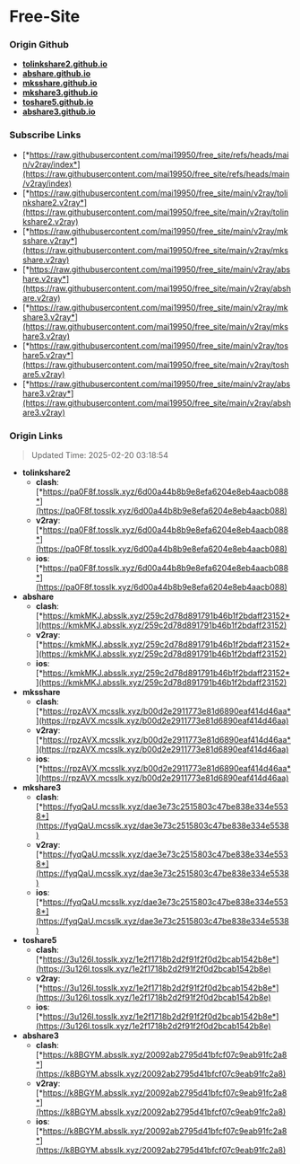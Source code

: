 # Free-Site

### Origin Github

- [**tolinkshare2.github.io**](https://github.com/tolinkshare2/tolinkshare2.github.io)
- [**abshare.github.io**](https://github.com/abshare/abshare.github.io)
- [**mksshare.github.io**](https://github.com/mksshare/mksshare.github.io)
- [**mkshare3.github.io**](https://github.com/mkshare3/mkshare3.github.io)
- [**toshare5.github.io**](https://github.com/toshare5/toshare5.github.io)
- [**abshare3.github.io**](https://github.com/abshare3/abshare3.github.io)

### Subscribe Links

- [*https://raw.githubusercontent.com/mai19950/free_site/refs/heads/main/v2ray/index*](https://raw.githubusercontent.com/mai19950/free_site/refs/heads/main/v2ray/index)
- [*https://raw.githubusercontent.com/mai19950/free_site/main/v2ray/tolinkshare2.v2ray*](https://raw.githubusercontent.com/mai19950/free_site/main/v2ray/tolinkshare2.v2ray)
- [*https://raw.githubusercontent.com/mai19950/free_site/main/v2ray/mksshare.v2ray*](https://raw.githubusercontent.com/mai19950/free_site/main/v2ray/mksshare.v2ray)
- [*https://raw.githubusercontent.com/mai19950/free_site/main/v2ray/abshare.v2ray*](https://raw.githubusercontent.com/mai19950/free_site/main/v2ray/abshare.v2ray)
- [*https://raw.githubusercontent.com/mai19950/free_site/main/v2ray/mkshare3.v2ray*](https://raw.githubusercontent.com/mai19950/free_site/main/v2ray/mkshare3.v2ray)
- [*https://raw.githubusercontent.com/mai19950/free_site/main/v2ray/toshare5.v2ray*](https://raw.githubusercontent.com/mai19950/free_site/main/v2ray/toshare5.v2ray)
- [*https://raw.githubusercontent.com/mai19950/free_site/main/v2ray/abshare3.v2ray*](https://raw.githubusercontent.com/mai19950/free_site/main/v2ray/abshare3.v2ray)

### Origin Links

> Updated Time: 2025-02-20 03:18:54

- **tolinkshare2**
  - **clash**: [*https://pa0F8f.tosslk.xyz/6d00a44b8b9e8efa6204e8eb4aacb088*](https://pa0F8f.tosslk.xyz/6d00a44b8b9e8efa6204e8eb4aacb088)
  - **v2ray**: [*https://pa0F8f.tosslk.xyz/6d00a44b8b9e8efa6204e8eb4aacb088*](https://pa0F8f.tosslk.xyz/6d00a44b8b9e8efa6204e8eb4aacb088)
  - **ios**: [*https://pa0F8f.tosslk.xyz/6d00a44b8b9e8efa6204e8eb4aacb088*](https://pa0F8f.tosslk.xyz/6d00a44b8b9e8efa6204e8eb4aacb088)
- **abshare**
  - **clash**: [*https://kmkMKJ.absslk.xyz/259c2d78d891791b46b1f2bdaff23152*](https://kmkMKJ.absslk.xyz/259c2d78d891791b46b1f2bdaff23152)
  - **v2ray**: [*https://kmkMKJ.absslk.xyz/259c2d78d891791b46b1f2bdaff23152*](https://kmkMKJ.absslk.xyz/259c2d78d891791b46b1f2bdaff23152)
  - **ios**: [*https://kmkMKJ.absslk.xyz/259c2d78d891791b46b1f2bdaff23152*](https://kmkMKJ.absslk.xyz/259c2d78d891791b46b1f2bdaff23152)
- **mksshare**
  - **clash**: [*https://rpzAVX.mcsslk.xyz/b00d2e2911773e81d6890eaf414d46aa*](https://rpzAVX.mcsslk.xyz/b00d2e2911773e81d6890eaf414d46aa)
  - **v2ray**: [*https://rpzAVX.mcsslk.xyz/b00d2e2911773e81d6890eaf414d46aa*](https://rpzAVX.mcsslk.xyz/b00d2e2911773e81d6890eaf414d46aa)
  - **ios**: [*https://rpzAVX.mcsslk.xyz/b00d2e2911773e81d6890eaf414d46aa*](https://rpzAVX.mcsslk.xyz/b00d2e2911773e81d6890eaf414d46aa)
- **mkshare3**
  - **clash**: [*https://fyqQaU.mcsslk.xyz/dae3e73c2515803c47be838e334e5538*](https://fyqQaU.mcsslk.xyz/dae3e73c2515803c47be838e334e5538)
  - **v2ray**: [*https://fyqQaU.mcsslk.xyz/dae3e73c2515803c47be838e334e5538*](https://fyqQaU.mcsslk.xyz/dae3e73c2515803c47be838e334e5538)
  - **ios**: [*https://fyqQaU.mcsslk.xyz/dae3e73c2515803c47be838e334e5538*](https://fyqQaU.mcsslk.xyz/dae3e73c2515803c47be838e334e5538)
- **toshare5**
  - **clash**: [*https://3u126l.tosslk.xyz/1e2f1718b2d2f91f2f0d2bcab1542b8e*](https://3u126l.tosslk.xyz/1e2f1718b2d2f91f2f0d2bcab1542b8e)
  - **v2ray**: [*https://3u126l.tosslk.xyz/1e2f1718b2d2f91f2f0d2bcab1542b8e*](https://3u126l.tosslk.xyz/1e2f1718b2d2f91f2f0d2bcab1542b8e)
  - **ios**: [*https://3u126l.tosslk.xyz/1e2f1718b2d2f91f2f0d2bcab1542b8e*](https://3u126l.tosslk.xyz/1e2f1718b2d2f91f2f0d2bcab1542b8e)
- **abshare3**
  - **clash**: [*https://k8BGYM.absslk.xyz/20092ab2795d41bfcf07c9eab91fc2a8*](https://k8BGYM.absslk.xyz/20092ab2795d41bfcf07c9eab91fc2a8)
  - **v2ray**: [*https://k8BGYM.absslk.xyz/20092ab2795d41bfcf07c9eab91fc2a8*](https://k8BGYM.absslk.xyz/20092ab2795d41bfcf07c9eab91fc2a8)
  - **ios**: [*https://k8BGYM.absslk.xyz/20092ab2795d41bfcf07c9eab91fc2a8*](https://k8BGYM.absslk.xyz/20092ab2795d41bfcf07c9eab91fc2a8)

